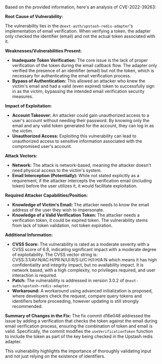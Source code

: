 Based on the provided information, here's an analysis of CVE-2022-39263:

**Root Cause of Vulnerability:**

The vulnerability lies in the `@next-auth/upstash-redis-adapter`'s implementation of email verification. When verifying a token, the adapter only checked the identifier (email) and not the actual token associated with it.

**Weaknesses/Vulnerabilities Present:**

- **Inadequate Token Verification:** The core issue is the lack of proper verification of the token during the email callback flow. The adapter only verified the presence of an identifier (email) but not the token, which is necessary for authenticating the email verification process.
- **Bypass of Authentication:** This allowed an attacker who knew the victim's email and had a valid (even expired) token to successfully sign in as the victim, bypassing the intended email verification security measures.

**Impact of Exploitation:**

- **Account Takeover:**  An attacker could gain unauthorized access to a user's account without needing their password. By knowing only the email and any valid token generated for the account, they can log in as the victim.
- **Unauthorized Access:** Exploiting this vulnerability can lead to unauthorized access to sensitive information associated with the compromised user's account.

**Attack Vectors:**

- **Network:** The attack is network-based, meaning the attacker doesn't need physical access to the victim's system.
- **Email Interception (Potentially):** While not stated explicitly as a requirement, if the attacker intercepts the verification email (including token) before the user utilizes it, it would facilitate exploitation.

**Required Attacker Capabilities/Position:**

- **Knowledge of Victim's Email:**  The attacker needs to know the email address of the user they wish to impersonate.
- **Knowledge of a Valid Verification Token:** The attacker needs a verification token, it could be expired token. The vulnerability stems from lack of token validation, not token expiration.

**Additional Information:**
- **CVSS Score:** The vulnerability is rated as a moderate severity with a CVSS score of 6.8, indicating significant impact with a moderate degree of exploitability. The CVSS vector string is: CVSS:3.1/AV:N/AC:H/PR:N/UI:R/S:U/C:H/I:H/A:N which means it has high confidentiality and integrity impact, but no availability impact. It is network based, with a high complexity, no privileges required, and user interaction is required.
- **Patch:** The vulnerability is addressed in version 3.0.2 of `@next-auth/upstash-redis-adapter`.
- **Workaround:** A workaround using advanced initialization is proposed, where developers check the request, compare query tokens and identifiers before proceeding, however updating is still strongly recommended.

**Summary of Changes in the Fix:**
The fix commit d16e048 addressed the issue by adding a verification that checks the token against the email during email verification process, ensuring the combination of token and email is valid. Specifically, the commit modifies the `useVerificationToken` function to include the token as part of the key being checked in the Upstash redis adapter.

This vulnerability highlights the importance of thoroughly validating input and not just relying on the existence of identifiers.